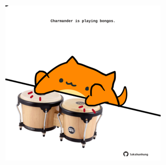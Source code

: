 <!-- built at 26/08/2023, 19:00:43 UTC -->
<p align="center">
  <img width="500" height="500" src="./ReadmeImage.svg">
</p>
